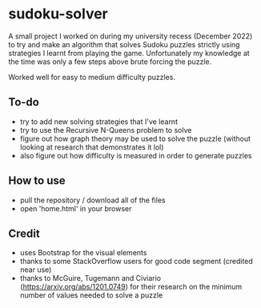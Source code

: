 # sudoku-solver
A small project I worked on during my university recess (December 2022) to try and make an algorithm that solves Sudoku puzzles strictly using strategies I learnt from playing the game. Unfortunately my knowledge at the time was only a few steps above brute forcing the puzzle.

Worked well for easy to medium difficulty puzzles.

## To-do
- try to add new solving strategies that I've learnt
- try to use the Recursive N-Queens problem to solve
- figure out how graph theory may be used to solve the puzzle (without looking at research that demonstrates it lol)
- also figure out how difficulty is measured in order to generate puzzles

## How to use
- pull the repository / download all of the files
- open 'home.html' in your browser

## Credit
- uses Bootstrap for the visual elements
- thanks to some StackOverflow users for good code segment (credited near use)
- thanks to McGuire, Tugemann and Civiario (https://arxiv.org/abs/1201.0749) for their research on the minimum number of values needed to solve a puzzle